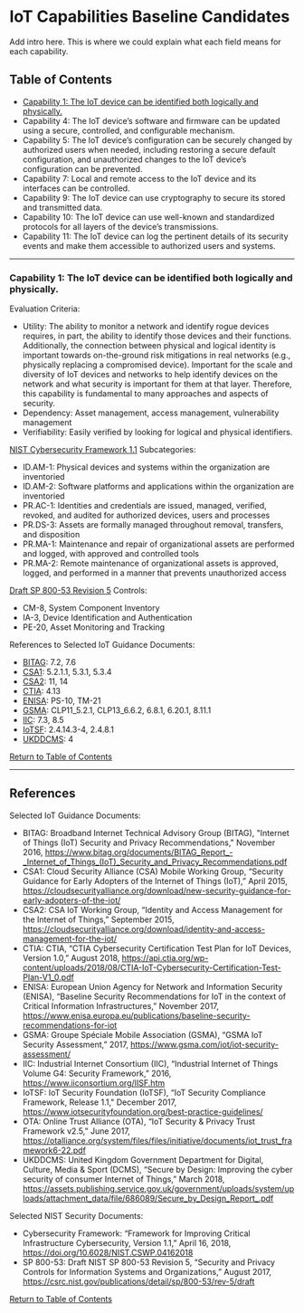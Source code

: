 # IoT Capabilities Baseline Candidates

Add intro here. This is where we could explain what each field means for each capability.

## <a name="toc">Table of Contents
* [Capability 1: The IoT device can be identified both logically and physically.](#capability-1)
* Capability 4: The IoT device’s software and firmware can be updated using a secure, controlled, and configurable mechanism.
* Capability 5: The IoT device’s configuration can be securely changed by authorized users when needed, including restoring a secure default configuration, and unauthorized changes to the IoT device’s configuration can be prevented.
* Capability 7: Local and remote access to the IoT device and its interfaces can be controlled.
* Capability 9: The IoT device can use cryptography to secure its stored and transmitted data.
* Capability 10: The IoT device can use well-known and standardized protocols for all layers of the device’s transmissions.
* Capability 11: The IoT device can log the pertinent details of its security events and make them accessible to authorized users and systems.

*** 
### Capability 1:<a name="capability-1"> The IoT device can be identified both logically and physically. 

Evaluation Criteria:
* Utility: The ability to monitor a network and identify rogue devices requires, in part, the ability to identify those devices and their functions. Additionally, the connection between physical and logical identity is important towards on-the-ground risk mitigations in real networks (e.g., physically replacing a compromised device). Important for the scale and diversity of IoT devices and networks to help identify devices on the network and what security is important for them at that layer. Therefore, this capability is fundamental to many approaches and aspects of security.
* Dependency: Asset management, access management, vulnerability management
* Verifiability: Easily verified by looking for logical and physical identifiers.

[NIST Cybersecurity Framework 1.1](#nistcsf) Subcategories:
*	ID.AM-1: Physical devices and systems within the organization are inventoried
*	ID.AM-2: Software platforms and applications within the organization are inventoried
*	PR.AC-1: Identities and credentials are issued, managed, verified, revoked, and audited for authorized devices, users and processes
*	PR.DS-3: Assets are formally managed throughout removal, transfers, and disposition
*	PR.MA-1: Maintenance and repair of organizational assets are performed and logged, with approved and controlled tools
*	PR.MA-2: Remote maintenance of organizational assets is approved, logged, and performed in a manner that prevents unauthorized access	

[Draft SP 800-53 Revision 5](#sp80053) Controls:
*	CM-8, System Component Inventory
*	IA-3, Device Identification and Authentication
*	PE-20, Asset Monitoring and Tracking

References to Selected IoT Guidance Documents:
*	[BITAG](#bitag): 7.2, 7.6
*	[CSA1](#csa1): 5.2.1.1, 5.3.1, 5.3.4
*	[CSA2](#csa2): 11, 14
*	[CTIA](#ctia): 4.13
*	[ENISA](#enisa): PS-10, TM-21
*	[GSMA](#gsma): CLP11_5.2.1, CLP13_6.6.2, 6.8.1, 6.20.1, 8.11.1
*	[IIC](#iic): 7.3, 8.5
*	[IoTSF](#iotsf): 2.4.14.3-4, 2.4.8.1
*	[UKDDCMS](#ukddcms): 4

[Return to Table of Contents](#toc)
***
## References

Selected IoT Guidance Documents:
* BITAG:<a name="bitag"> Broadband Internet Technical Advisory Group (BITAG), "Internet of Things (IoT) Security and Privacy Recommendations," November 2016, <https://www.bitag.org/documents/BITAG_Report_-_Internet_of_Things_(IoT)_Security_and_Privacy_Recommendations.pdf> 
* CSA1:<a name="csa1"> Cloud Security Alliance (CSA) Mobile Working Group, “Security Guidance for Early Adopters of the Internet of Things (IoT),” April 2015, <https://cloudsecurityalliance.org/download/new-security-guidance-for-early-adopters-of-the-iot/>
* CSA2:<a name="csa2"> CSA IoT Working Group, “Identity and Access Management for the Internet of Things,” September 2015, <https://cloudsecurityalliance.org/download/identity-and-access-management-for-the-iot/>
* CTIA:<a name="ctia"> CTIA, “CTIA Cybersecurity Certification Test Plan for IoT Devices, Version 1.0,” August 2018, <https://api.ctia.org/wp-content/uploads/2018/08/CTIA-IoT-Cybersecurity-Certification-Test-Plan-V1_0.pdf>
* ENISA:<a name="enisa"> European Union Agency for Network and Information Security (ENISA), “Baseline Security Recommendations for IoT in the context of Critical Information Infrastructures,” November 2017, <https://www.enisa.europa.eu/publications/baseline-security-recommendations-for-iot>
* GSMA:<a name="gsma"> Groupe Spéciale Mobile Association (GSMA), “GSMA IoT Security Assessment,” 2017, <https://www.gsma.com/iot/iot-security-assessment/>
* IIC:<a name="iic"> Industrial Internet Consortium (IIC), “Industrial Internet of Things Volume G4: Security Framework,” 2016, <https://www.iiconsortium.org/IISF.htm>
* IoTSF:<a name="iotsf"> IoT Security Foundation (IoTSF), “IoT Security Compliance Framework, Release 1.1," December 2017, <https://www.iotsecurityfoundation.org/best-practice-guidelines/>
* OTA:<a name="ota"> Online Trust Alliance (OTA), “IoT Security & Privacy Trust Framework v2.5,” June 2017, <https://otalliance.org/system/files/files/initiative/documents/iot_trust_framework6-22.pdf>
* UKDDCMS:<a name="ukddcms"> United Kingdom Government Department for Digital, Culture, Media & Sport (DCMS), “Secure by Design: Improving the cyber security of consumer Internet of Things,” March 2018, <https://assets.publishing.service.gov.uk/government/uploads/system/uploads/attachment_data/file/686089/Secure_by_Design_Report_.pdf>

Selected NIST Security Documents:
* Cybersecurity Framework:<a name="nistcsf"> “Framework for Improving Critical Infrastructure Cybersecurity, Version 1.1,” April 16, 2018, <https://doi.org/10.6028/NIST.CSWP.04162018>
* SP 800-53:<a name="sp80053"> Draft NIST SP 800-53 Revision 5, “Security and Privacy Controls for Information Systems and Organizations,” August 2017, <https://csrc.nist.gov/publications/detail/sp/800-53/rev-5/draft>
  
[Return to Table of Contents](#toc)
